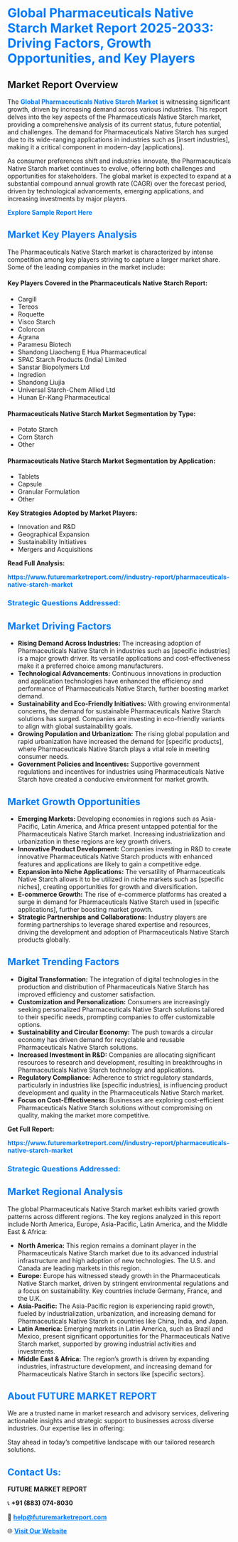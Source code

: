 <h1 style="color: #007BFF;">Global Pharmaceuticals Native Starch Market Report 2025-2033: Driving Factors, Growth Opportunities, and Key Players</h1>

<section id="overview">
<h2>Market Report Overview</h2>
<p>The <a href="https://www.futuremarketreport.com//industry-report/pharmaceuticals-native-starch-market" style="color: #007BFF; text-decoration: none;"><strong>Global Pharmaceuticals Native Starch Market</strong></a> is witnessing significant growth, driven by increasing demand across various industries. This report delves into the key aspects of the Pharmaceuticals Native Starch market, providing a comprehensive analysis of its current status, future potential, and challenges. The demand for Pharmaceuticals Native Starch has surged due to its wide-ranging applications in industries such as [insert industries], making it a critical component in modern-day [applications].</p>
<p>As consumer preferences shift and industries innovate, the Pharmaceuticals Native Starch market continues to evolve, offering both challenges and opportunities for stakeholders. The global market is expected to expand at a substantial compound annual growth rate (CAGR) over the forecast period, driven by technological advancements, emerging applications, and increasing investments by major players.</p>
</section>

<section id="overview">
<p><a href="https://www.futuremarketreport.com//request-sample/reportId=48677" style="color: #007BFF; text-decoration: none;"><strong>Explore Sample Report Here</strong></a></p>
</section>

<section id="key-players">
<h2 style="color: #007BFF;">Market Key Players Analysis</h2>
<p>The Pharmaceuticals Native Starch market is characterized by intense competition among key players striving to capture a larger market share. Some of the leading companies in the market include:</p>
<h4>Key Players Covered in the Pharmaceuticals Native Starch Report:</h4>
<ul><li>Cargill</li><li>Tereos</li><li>Roquette</li><li>Visco Starch</li><li>Colorcon</li><li>Agrana</li><li>Paramesu Biotech</li><li>Shandong Liaocheng E Hua Pharmaceutical</li><li>SPAC Starch Products (India) Limited</li><li>Sanstar Biopolymers Ltd</li><li>Ingredion</li><li>Shandong Liujia</li><li>Universal Starch-Chem Allied Ltd</li><li>Hunan Er-Kang Pharmaceutical</li></ul>
<h4>Pharmaceuticals Native Starch Market Segmentation by Type:</h4>
<ul><li>Potato Starch</li><li>Corn Starch</li><li>Other</li></ul>

<h4>Pharmaceuticals Native Starch Market Segmentation by Application:</h4>
<ul><li>Tablets</li><li>Capsule</li><li>Granular Formulation</li><li>Other</li></ul>
<p><strong>Key Strategies Adopted by Market Players:</strong></p>
<ul>
<li>Innovation and R&D</li>
<li>Geographical Expansion</li>
<li>Sustainability Initiatives</li>
<li>Mergers and Acquisitions</li>
</ul>
</section>

<section>
<p><strong>Read Full Analysis: </strong></p><a href="https://www.futuremarketreport.com//industry-report/pharmaceuticals-native-starch-market" style="color: #007BFF; text-decoration: none;"><strong>https://www.futuremarketreport.com//industry-report/pharmaceuticals-native-starch-market</strong></a>
<h3 style="color: #007BFF;">Strategic Questions Addressed:</h3>
</section>

<section id="driving-factors">
<h2 style="color: #007BFF;">Market Driving Factors</h2>
<ul>
<li><strong>Rising Demand Across Industries:</strong> The increasing adoption of Pharmaceuticals Native Starch in industries such as [specific industries] is a major growth driver. Its versatile applications and cost-effectiveness make it a preferred choice among manufacturers.</li>
<li><strong>Technological Advancements:</strong> Continuous innovations in production and application technologies have enhanced the efficiency and performance of Pharmaceuticals Native Starch, further boosting market demand.</li>
<li><strong>Sustainability and Eco-Friendly Initiatives:</strong> With growing environmental concerns, the demand for sustainable Pharmaceuticals Native Starch solutions has surged. Companies are investing in eco-friendly variants to align with global sustainability goals.</li>
<li><strong>Growing Population and Urbanization:</strong> The rising global population and rapid urbanization have increased the demand for [specific products], where Pharmaceuticals Native Starch plays a vital role in meeting consumer needs.</li>
<li><strong>Government Policies and Incentives:</strong> Supportive government regulations and incentives for industries using Pharmaceuticals Native Starch have created a conducive environment for market growth.</li>
</ul>
</section>

<section id="growth-opportunities">
<h2 style="color: #007BFF;">Market Growth Opportunities</h2>
<ul>
<li><strong>Emerging Markets:</strong> Developing economies in regions such as Asia-Pacific, Latin America, and Africa present untapped potential for the Pharmaceuticals Native Starch market. Increasing industrialization and urbanization in these regions are key growth drivers.</li>
<li><strong>Innovative Product Development:</strong> Companies investing in R&D to create innovative Pharmaceuticals Native Starch products with enhanced features and applications are likely to gain a competitive edge.</li>
<li><strong>Expansion into Niche Applications:</strong> The versatility of Pharmaceuticals Native Starch allows it to be utilized in niche markets such as [specific niches], creating opportunities for growth and diversification.</li>
<li><strong>E-commerce Growth:</strong> The rise of e-commerce platforms has created a surge in demand for Pharmaceuticals Native Starch used in [specific applications], further boosting market growth.</li>
<li><strong>Strategic Partnerships and Collaborations:</strong> Industry players are forming partnerships to leverage shared expertise and resources, driving the development and adoption of Pharmaceuticals Native Starch products globally.</li>
</ul>
</section>

<section id="trending-factors">
<h2 style="color: #007BFF;">Market Trending Factors</h2>
<ul>
<li><strong>Digital Transformation:</strong> The integration of digital technologies in the production and distribution of Pharmaceuticals Native Starch has improved efficiency and customer satisfaction.</li>
<li><strong>Customization and Personalization:</strong> Consumers are increasingly seeking personalized Pharmaceuticals Native Starch solutions tailored to their specific needs, prompting companies to offer customizable options.</li>
<li><strong>Sustainability and Circular Economy:</strong> The push towards a circular economy has driven demand for recyclable and reusable Pharmaceuticals Native Starch solutions.</li>
<li><strong>Increased Investment in R&D:</strong> Companies are allocating significant resources to research and development, resulting in breakthroughs in Pharmaceuticals Native Starch technology and applications.</li>
<li><strong>Regulatory Compliance:</strong> Adherence to strict regulatory standards, particularly in industries like [specific industries], is influencing product development and quality in the Pharmaceuticals Native Starch market.</li>
<li><strong>Focus on Cost-Effectiveness:</strong> Businesses are exploring cost-efficient Pharmaceuticals Native Starch solutions without compromising on quality, making the market more competitive.</li>
</ul>
</section>

<section>
<p><strong>Get Full Report: </strong></p><a href="https://www.futuremarketreport.com//industry-report/pharmaceuticals-native-starch-market" style="color: #007BFF; text-decoration: none;"><strong>https://www.futuremarketreport.com//industry-report/pharmaceuticals-native-starch-market</strong></a>
<h3 style="color: #007BFF;">Strategic Questions Addressed:</h3>
</section>


<section id="regional-analysis">
<h2 style="color: #007BFF;">Market Regional Analysis</h2>
<p>The global Pharmaceuticals Native Starch market exhibits varied growth patterns across different regions. The key regions analyzed in this report include North America, Europe, Asia-Pacific, Latin America, and the Middle East & Africa:</p>
<ul>
<li><strong>North America:</strong> This region remains a dominant player in the Pharmaceuticals Native Starch market due to its advanced industrial infrastructure and high adoption of new technologies. The U.S. and Canada are leading markets in this region.</li>
<li><strong>Europe:</strong> Europe has witnessed steady growth in the Pharmaceuticals Native Starch market, driven by stringent environmental regulations and a focus on sustainability. Key countries include Germany, France, and the U.K.</li>
<li><strong>Asia-Pacific:</strong> The Asia-Pacific region is experiencing rapid growth, fueled by industrialization, urbanization, and increasing demand for Pharmaceuticals Native Starch in countries like China, India, and Japan.</li>
<li><strong>Latin America:</strong> Emerging markets in Latin America, such as Brazil and Mexico, present significant opportunities for the Pharmaceuticals Native Starch market, supported by growing industrial activities and investments.</li>
<li><strong>Middle East & Africa:</strong> The region’s growth is driven by expanding industries, infrastructure development, and increasing demand for Pharmaceuticals Native Starch in sectors like [specific sectors].</li>
</ul>
</section>

<footer>
<h2 style="color: #007BFF;">About FUTURE MARKET REPORT</h2>
<p>We are a trusted name in market research and advisory services, delivering actionable insights and strategic support to businesses across diverse industries. Our expertise lies in offering:</p>

<p>Stay ahead in today’s competitive landscape with our tailored research solutions.</p>

<h2 style="color: #007BFF;">Contact Us:</h2>
<p><strong>FUTURE MARKET REPORT</strong></p>
<p>📞 <strong>+91 (883) 074-8030</strong></p>
<p>📧 <strong><a href="mailto:help@futuremarketreport.com" style="color: #007BFF;">help@futuremarketreport.com</a></strong></p>
<p>🌐 <strong><a href="https://www.futuremarketreport.com/" style="color: #007BFF;">Visit Our Website</a></strong></p>
</footer>